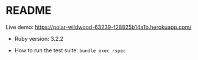 # README

Live demo: https://polar-wildwood-63239-f28825b14a1b.herokuapp.com/

* Ruby version: 3.2.2

* How to run the test suite: `bundle exec rspec`
